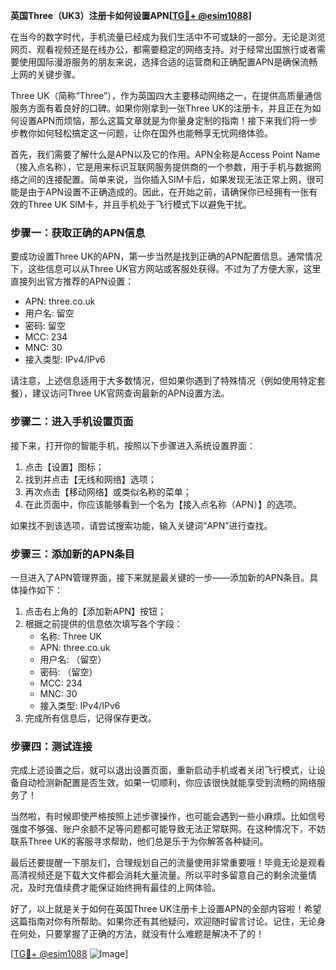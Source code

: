 **英国Three（UK3）注册卡如何设置APN[[TG💪+ @esim1088](https://t.me/s/esim1088)]**

在当今的数字时代，手机流量已经成为我们生活中不可或缺的一部分。无论是浏览网页、观看视频还是在线办公，都需要稳定的网络支持。对于经常出国旅行或者需要使用国际漫游服务的朋友来说，选择合适的运营商和正确配置APN是确保流畅上网的关键步骤。

Three UK（简称“Three”），作为英国四大主要移动网络之一，在提供高质量通信服务方面有着良好的口碑。如果你刚拿到一张Three UK的注册卡，并且正在为如何设置APN而烦恼，那么这篇文章就是为你量身定制的指南！接下来我们将一步步教你如何轻松搞定这一问题，让你在国外也能畅享无忧网络体验。

首先，我们需要了解什么是APN以及它的作用。APN全称是Access Point Name（接入点名称），它是用来标识互联网服务提供商的一个参数，用于手机与数据网络之间的连接配置。简单来说，当你插入SIM卡后，如果发现无法正常上网，很可能是由于APN设置不正确造成的。因此，在开始之前，请确保你已经拥有一张有效的Three UK SIM卡，并且手机处于飞行模式下以避免干扰。

### 步骤一：获取正确的APN信息

要成功设置Three UK的APN，第一步当然是找到正确的APN配置信息。通常情况下，这些信息可以从Three UK官方网站或客服处获得。不过为了方便大家，这里直接列出官方推荐的APN设置：

- APN: three.co.uk
- 用户名: 留空
- 密码: 留空
- MCC: 234
- MNC: 30
- 接入类型: IPv4/IPv6

请注意，上述信息适用于大多数情况，但如果你遇到了特殊情况（例如使用特定套餐），建议访问Three UK官网查询最新的APN设置方法。

### 步骤二：进入手机设置页面

接下来，打开你的智能手机，按照以下步骤进入系统设置界面：

1. 点击【设置】图标；
2. 找到并点击【无线和网络】选项；
3. 再次点击【移动网络】或类似名称的菜单；
4. 在此页面中，你应该能够看到一个名为【接入点名称（APN）】的选项。

如果找不到该选项，请尝试搜索功能，输入关键词“APN”进行查找。

### 步骤三：添加新的APN条目

一旦进入了APN管理界面，接下来就是最关键的一步——添加新的APN条目。具体操作如下：

1. 点击右上角的【添加新APN】按钮；
2. 根据之前提供的信息依次填写各个字段：
   - 名称: Three UK
   - APN: three.co.uk
   - 用户名: （留空）
   - 密码: （留空）
   - MCC: 234
   - MNC: 30
   - 接入类型: IPv4/IPv6
3. 完成所有信息后，记得保存更改。

### 步骤四：测试连接

完成上述设置之后，就可以退出设置页面，重新启动手机或者关闭飞行模式，让设备自动检测新配置是否生效。如果一切顺利，你应该很快就能享受到流畅的网络服务了！

当然啦，有时候即使严格按照上述步骤操作，也可能会遇到一些小麻烦。比如信号强度不够强、账户余额不足等问题都可能导致无法正常联网。在这种情况下，不妨联系Three UK的客服寻求帮助，他们总是乐于为你解答各种疑问。

最后还要提醒一下朋友们，合理规划自己的流量使用非常重要哦！毕竟无论是观看高清视频还是下载大文件都会消耗大量流量。所以平时多留意自己的剩余流量情况，及时充值续费才能保证始终拥有最佳的上网体验。

好了，以上就是关于如何在英国Three UK注册卡上设置APN的全部内容啦！希望这篇指南对你有所帮助。如果你还有其他疑问，欢迎随时留言讨论。记住，无论身在何处，只要掌握了正确的方法，就没有什么难题是解决不了的！

[[TG💪+ @esim1088](https://t.me/s/esim1088) ![Image](https://i.postimg.cc/4NQfJmqS/Snipaste-2025-05-13-00-14-12.png)]